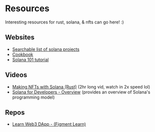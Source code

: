 # Resources
Interesting resources for rust, solana, & nfts can go here! :)

## Websites
- [Searchable list of solana projects](https://soldev.app/)
- [Cookbook](https://solanacookbook.com/)
- [Solana 101 tutorial](https://learn.figment.io/pathways/solana-pathway)

## Videos
- [Making NFTs with Solana (Rust)](https://www.youtube.com/watch?v=WwLn3_RJ0QM&t=1413s) (2hr long vid, watch in 2x speed lol)
- [Solana for Developers - Overview](https://www.youtube.com/watch?v=qNIhClYDjR8&t=250s) (provides an overview of Solana's programming model)

## Repos
- [Learn Web3 DApp - (Figment Learn)](https://github.com/figment-networks/learn-web3-dapp)
